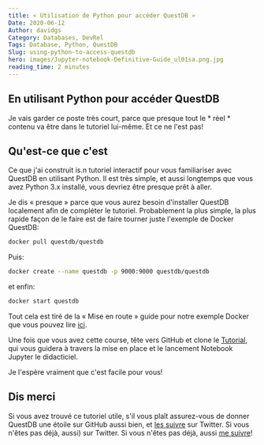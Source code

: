 ```yaml
---
title: « Utilisation de Python pour accéder QuestDB »
Date: 2020-06-12
Author: davidgs
Category: Databases, DevRel
Tags: Database, Python, QuestDB
Slug: using-python-to-access-questdb
hero: images/Jupyter-notebook-Definitive-Guide_ul01sa.png.jpg
reading_time: 2 minutes
---
```


## En utilisant Python pour accéder QuestDB

Je vais garder ce poste très court, parce que presque tout le * réel * contenu va être dans le tutoriel lui-même. Et ce ne l'est pas!

## Qu'est-ce que c'est

Ce que j'ai construit is.n tutoriel interactif pour vous familiariser avec QuestDB en utilisant Python. Il est très simple, et aussi longtemps que vous avez Python 3.x installé, vous devriez être presque prêt à aller.

Je dis « presque » parce que vous aurez besoin d'installer QuestDB localement afin de compléter le tutoriel. Probablement la plus simple, la plus rapide façon de le faire est de faire tourner juste l'exemple de Docker QuestDB:

```bash
docker pull questdb/questdb
```
Puis:

```bash
docker create --name questdb -p 9000:9000 questdb/questdb
```

et enfin:

```bash
docker start questdb
```

Tout cela est tiré de la « Mise en route » guide pour notre exemple Docker que vous pouvez lire [ici](https://questdb.io/docs/guideDocker).

Une fois que vous avez cette course, tête vers GitHub et clone le [Tutorial](https://github.com/davidgs/QuestNotebook), qui vous guidera à travers la mise en place et le lancement Notebook Jupyter le didacticiel.

Je l'espère vraiment que c'est facile pour vous!

## Dis merci

Si vous avez trouvé ce tutoriel utile, s'il vous plaît assurez-vous de donner QuestDB une étoile sur GitHub aussi bien, et [les suivre](https://twitter.com/intent/follow?screen_name=questdb) sur Twitter. Si vous n'êtes pas déjà, aussi) sur Twitter. Si vous n'êtes pas déjà, aussi [me suivre](https://twitter.com/intent/follow?screen_name=davidgsIoT)!
